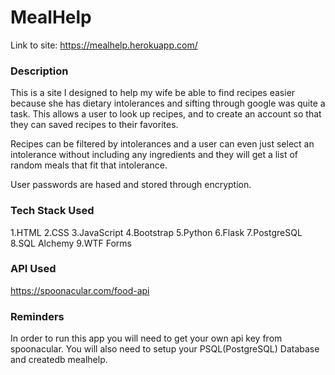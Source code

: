 # MealHelp

Link to site: https://mealhelp.herokuapp.com/

### Description
This is a site I designed to help my wife be able to find recipes easier because she has dietary intolerances and sifting through google was quite a task. This allows a user
to look up recipes, and to create an account so that they can saved recipes to their favorites.

Recipes can be filtered by intolerances and a user can even just select an intolerance without including any ingredients and they will get a list of random meals that fit that
intolerance. 

User passwords are hased and stored through encryption. 

### Tech Stack Used
1.HTML
2.CSS
3.JavaScript
4.Bootstrap
5.Python
6.Flask
7.PostgreSQL
8.SQL Alchemy
9.WTF Forms

### API Used
https://spoonacular.com/food-api

### Reminders
In order to run this app you will need to get your own api key from spoonacular.
You will also need to setup your PSQL(PostgreSQL) Database  and createdb mealhelp.
